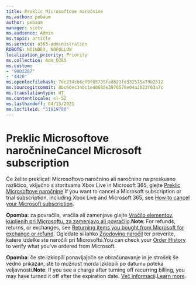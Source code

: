 ```yaml
---
title: Preklic Microsoftove naročnine
ms.author: pebaum
author: pebaum
manager: scotv
ms.audience: Admin
ms.topic: article
ms.service: o365-administration
ROBOTS: NOINDEX, NOFOLLOW
localization_priority: Priority
ms.collection: Adm_O365
ms.custom:
- "9002287"
- "4420"
ms.openlocfilehash: 7dc234cb6cf9f05735fed621fe332575a79b2512
ms.sourcegitcommit: 8bc60ec34bc1e40685e3976576e04a2623f63a7c
ms.translationtype: HT
ms.contentlocale: sl-SI
ms.lasthandoff: 04/15/2021
ms.locfileid: "51819780"
---
```

# <a name="cancel-microsoft-subscription"></a><span data-ttu-id="22152-102">Preklic Microsoftove naročnine</span><span class="sxs-lookup"><span data-stu-id="22152-102">Cancel Microsoft subscription</span></span>

<span data-ttu-id="22152-103">Če želite preklicati Microsoftovo naročnino ali naročnino na preskusno različico, vključno s storitvama Xbox Live in Microsoft 365, glejte [Preklic Microsoftove naročnine](https://support.microsoft.com/help/4027815).</span><span class="sxs-lookup"><span data-stu-id="22152-103">If you want to cancel a Microsoft subscription or trial subscription, including Xbox Live and Microsoft 365, see [How to cancel your Microsoft subscription](https://support.microsoft.com/help/4027815).</span></span>

<span data-ttu-id="22152-104">**Opomba**: za povračila, vračila ali zamenjave glejte [Vračilo elementov, kupljenih pri Microsoftu, za zamenjavo ali povračilo](https://support.microsoft.com/help/10558).</span><span class="sxs-lookup"><span data-stu-id="22152-104">**Note**: For refunds, returns, or exchanges, see [Returning items you bought from Microsoft for exchange or refund](https://support.microsoft.com/help/10558).</span></span> <span data-ttu-id="22152-105">Ogledate si lahko [Zgodovino naročil](https://account.microsoft.com/billing/orders/) ter preverite, katere izdelke ste naročili pri Microsoftu.</span><span class="sxs-lookup"><span data-stu-id="22152-105">You can check your [Order History](https://account.microsoft.com/billing/orders/) to verify what you've ordered from Microsoft.</span></span> 

<span data-ttu-id="22152-106">**Opomba**: če ste izklopili ponavljajoče se obračunavanje in je strošek še vedno prikazan, ste to možnost morda izklopili po datumu poteka veljavnosti.</span><span class="sxs-lookup"><span data-stu-id="22152-106">**Note**: If you see a charge after turning off recurring billing, you may have turned it off after the expiration date.</span></span> <span data-ttu-id="22152-107">[Več informacij](https://support.microsoft.com/help/10640).</span><span class="sxs-lookup"><span data-stu-id="22152-107">[Learn more](https://support.microsoft.com/help/10640).</span></span> 
